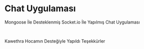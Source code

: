 <h1> Chat Uygulaması </h1>

<p> Mongoose İle Desteklenmiş Socket.io İle Yapılmış Chat Uygulaması</p>
<br>

Kawethra Hocamın Desteğiyle Yapıldı Teşekkürler
